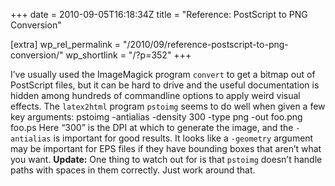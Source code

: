 +++
date = 2010-09-05T16:18:34Z
title = "Reference: PostScript to PNG Conversion"

[extra]
wp_rel_permalink = "/2010/09/reference-postscript-to-png-conversion/"
wp_shortlink = "/?p=352"
+++

I’ve usually used the ImageMagick program `convert` to get a bitmap out of
PostScript files, but it can be hard to drive and the useful documentation is
hidden among hundreds of commandline options to apply weird visual effects.
The `latex2html` program `pstoimg` seems to do well when given a few key
arguments:  pstoimg -antialias -density 300 -type png -out foo.png foo.ps
Here “300” is the DPI at which to generate the image, and the `-antialias` is
important for good results. It looks like a `-geometry` argument may be
important for EPS files if they have bounding boxes that aren’t what you want.
**Update:** One thing to watch out for is that `pstoimg` doesn’t handle paths
with spaces in them correctly. Just work around that.
